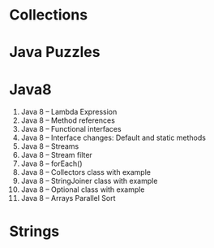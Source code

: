 # Collections

# Java Puzzles

# Java8
1. Java 8 – Lambda Expression
2. Java 8 – Method references
3. Java 8 – Functional interfaces
4. Java 8 – Interface changes: Default and static methods
5. Java 8 – Streams
6. Java 8 – Stream filter
7. Java 8 – forEach()
8. Java 8 – Collectors class with example
9. Java 8 – StringJoiner class with example
10. Java 8 – Optional class with example
11. Java 8 – Arrays Parallel Sort

# Strings
